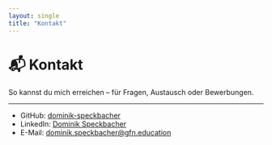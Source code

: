 ```yaml
---
layout: single
title: "Kontakt"
---
```


# 📬 Kontakt

So kannst du mich erreichen – für Fragen, Austausch oder Bewerbungen.

---

- GitHub: [dominik-speckbacher](https://github.com/dominik-speckbacher)  
- LinkedIn: [Dominik Speckbacher](https://linkedin.com/in/dominik-speckbacher)  
- E-Mail: dominik.speckbacher@gfn.education  
